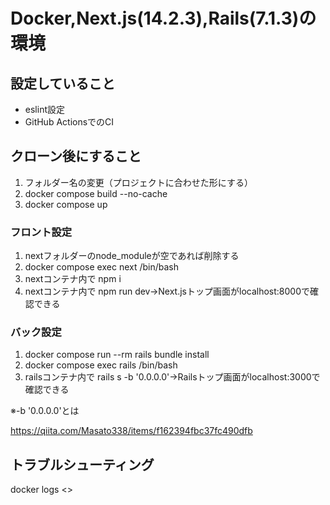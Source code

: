 # Docker,Next.js(14.2.3),Rails(7.1.3)の環境

## 設定していること
- eslint設定
- GitHub ActionsでのCI
## クローン後にすること
1. フォルダー名の変更（プロジェクトに合わせた形にする）
2. docker compose build --no-cache
3. docker compose up
### フロント設定
1. nextフォルダーのnode_moduleが空であれば削除する
2. docker compose exec next /bin/bash
3. nextコンテナ内で npm i
4. nextコンテナ内で npm run dev→Next.jsトップ画面がlocalhost:8000で確認できる
### バック設定
1. docker compose run --rm rails bundle install
2. docker compose exec rails /bin/bash
3. railsコンテナ内で rails s -b '0.0.0.0'→Railsトップ画面がlocalhost:3000で確認できる

※-b '0.0.0.0'とは

https://qiita.com/Masato338/items/f162394fbc37fc490dfb

## トラブルシューティング
docker logs <<CONTAINER ID>>